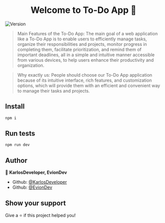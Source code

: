 <h1 align="center">Welcome to To-Do App 👋</h1>
<p>
  <img alt="Version" src="https://img.shields.io/badge/version-0.0.0-blue.svg?cacheSeconds=2592000" />
</p>

> Main Features of the To-Do App:
The main goal of a web application like a To-Do App is to enable users to efficiently manage tasks, organize their responsibilities and projects, monitor progress in completing them, facilitate prioritization, and remind them of important deadlines, all in a simple and intuitive manner accessible from various devices, to help users enhance their productivity and organization.

> Why exactly us:
 People should choose our To-Do App application because of its intuitive interface, rich features, and customization options, which will provide them with an efficient and convenient way to manage their tasks and projects.

## Install

```sh
npm i
```

## Run tests

```sh
npm run dev
```

## Author

👤 **KarlosDeveloper, EvionDev**

- Github: [@KarlosDeveloper](https://github.com/KarlosDeveloper)
- Github: [@EvionDev](https://github.com/EvionDev)

## Show your support

Give a ⭐️ if this project helped you!
